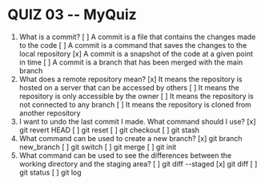 # QUIZ 03 -- MyQuiz

1. What is a commit?
[ ] A commit is a file that contains the changes made to the code
[ ] A commit is a command that saves the changes to the local repository
[x] A commit is a snapshot of the code at a given point in time
[ ] A commit is a branch that has been merged with the main branch
2. What does a remote repository mean?
[x] It means the repository is hosted on a server that can be accessed by others
[ ] It means the repository is only accessible by the owner
[ ] It means the repository is not connected to any branch
[ ] It means the repository is cloned from another repository
3. I want to undo the last commit I made. What command should I use?
[x] git revert HEAD
[ ] git reset
[ ] git checkout
[ ] git stash
4. What command can be used to create a new branch?
[x] git branch new_branch
[ ] git switch
[ ] git merge
[ ] git init
5. What command can be used to see the differences between the working directory and the staging area?
[ ] git diff --staged
[x] git diff
[ ] git status
[ ] git log

